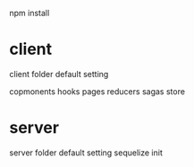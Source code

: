 npm install

# client
client folder default setting

copmonents
hooks
pages
reducers
sagas
store

# server
server folder default setting
sequelize init
